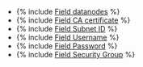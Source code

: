 * {% include [Field datanodes](../../fields/common/ui/datanodes-es-os.md) %}
* {% include [Field CA certificate](../../fields/elasticsearch/ui/ca-certificate.md) %}
* {% include [Field Subnet ID](../../fields/common/ui/subnet-id.md) %}
* {% include [Field Username](../../fields/common/ui/username-es-os.md) %}
* {% include [Field Password](../../fields/common/ui/password-es-os.md) %}
* {% include [Field Security Group](../../fields/common/ui/security-group.md) %}
